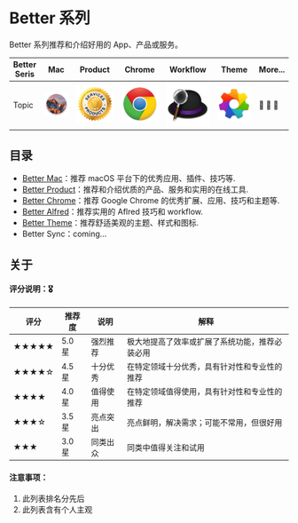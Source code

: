 # Better 系列

Better 系列推荐和介绍好用的 App、产品或服务。

| Better<br>Seris |Mac | Product | Chrome | Workflow | Theme | More... |
| --- | ---  | --- | --- | --- | --- | --- |
| Topic | ![](./assets/img/better-macOS.png)  | ![](./assets/img/better-product.png) | ![](./assets/img/better-chrome.png)| ![](./assets/img/better-workflow.png) | ![](./assets/img/better-theme.png) | 🤔 🤔 🤔 |

## 目录

- [Better Mac](./better-mac.md)：推荐 macOS 平台下的优秀应用、插件、技巧等.
- [Better Product](./better-product.md)：推荐和介绍优质的产品、服务和实用的在线工具.
- [Better Chrome](./better-chrome.md)：推荐 Google Chrome 的优秀扩展、应用、技巧和主题等.
- [Better Alfred](./better-alfred.md)：推荐实用的 Aflred 技巧和 workflow.
- [Better Theme](./better-theme.md)：推荐舒适美观的主题、样式和图标.
- Better Sync：coming...


## 关于

#### 评分说明：🎖

| 评分  | 推荐度 | 说明 | 解释 |
| ---  | --- | --- | --- |
|★★★★★ | 5.0 星 | 强烈推荐 | 极大地提高了效率或扩展了系统功能，推荐必装必用 |
|★★★★☆ | 4.5 星 | 十分优秀 | 在特定领域十分优秀，具有针对性和专业性的推荐 |
|★★★★  | 4.0 星 | 值得使用 | 在特定领域值得使用，具有针对性和专业性的推荐 |
|★★★☆  | 3.5 星 | 亮点突出 | 亮点鲜明，解决需求；可能不常用，但很好用 |
|★★★   | 3.0 星 | 同类出众 | 同类中值得关注和试用 |

#### 注意事项：
1. 此列表排名分先后
2. 此列表含有个人主观
